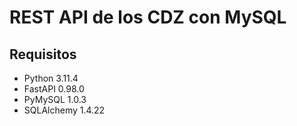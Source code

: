 #   REST API de los CDZ con MySQL


##  Requisitos
*   Python 3.11.4
*   FastAPI 0.98.0
*   PyMySQL 1.0.3
*   SQLAlchemy 1.4.22